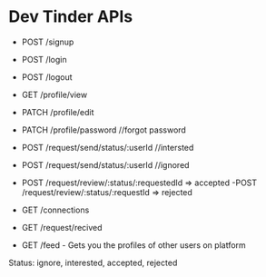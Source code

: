 # Dev Tinder APIs

- POST /signup
- POST /login
- POST /logout

- GET /profile/view
- PATCH /profile/edit
- PATCH /profile/password  //forgot password

- POST /request/send/status/:userId          //intersted
- POST /request/send/status/:userId          //ignored

- POST /request/review/:status/:requestedId => accepted
  -POST /request/review/:status/:requestId  => rejected

- GET /connections
- GET /request/recived
- GET /feed - Gets you the profiles of other users on platform

Status: ignore, interested, accepted, rejected
